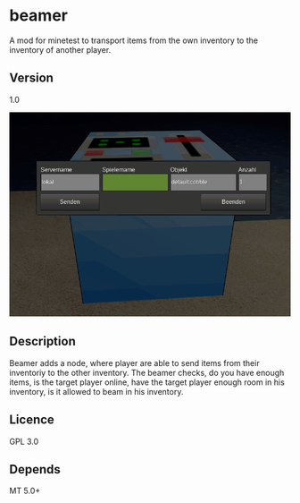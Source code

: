 # beamer
A mod for minetest to transport items from the own inventory to the inventory of another player.

## Version
1.0

![Screenshot 1](textures/beamer_screenshot.png)

## Description

Beamer adds a node, where player are able to send items from their inventoriy to the other inventory.
The beamer checks, do you have enough items, is the target player online, have the target player enough room in his inventory, is it allowed to beam in his inventory.

## Licence
GPL 3.0

## Depends
MT 5.0+
